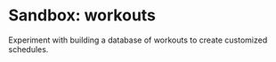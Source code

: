 # Sandbox: workouts

Experiment with building a database of workouts to create customized schedules.
